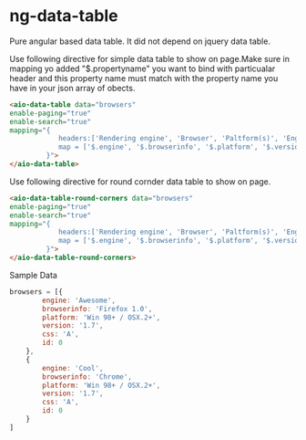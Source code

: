 ng-data-table
=============

Pure angular based data table. It did not depend on jquery data table.

Use following directive for simple data table to show on page.Make sure in mapping yo added "$.propertyname" you want to bind with particualar header and this property name must match with the property name you have in your json array of obects.

```html
<aio-data-table data="browsers" 
enable-paging="true" 
enable-search="true" 
mapping="{
            headers:['Rendering engine', 'Browser', 'Paltform(s)', 'Engine Version', 'Css Grade'],            
            map = ['$.engine', '$.browserinfo', '$.platform', '$.version', '$.css']
         }">
</aio-data-table>
```

Use following directive for round cornder data table to show on page.

```html
<aio-data-table-round-corners data="browsers" 
enable-paging="true" 
enable-search="true" 
mapping="{
            headers:['Rendering engine', 'Browser', 'Paltform(s)', 'Engine Version', 'Css Grade'],            
            map = ['$.engine', '$.browserinfo', '$.platform', '$.version', '$.css']
         }">
</aio-data-table-round-corners>
```

Sample Data
```javascript
browsers = [{
        engine: 'Awesome',
        browserinfo: 'Firefox 1.0',
        platform: 'Win 98+ / OSX.2+',
        version: '1.7',
        css: 'A',
        id: 0
    },
    {
        engine: 'Cool',
        browserinfo: 'Chrome',
        platform: 'Win 98+ / OSX.2+',
        version: '1.7',
        css: 'A',
        id: 0
    }
]
```
